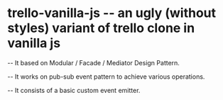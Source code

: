 # trello-vanilla-js -- an ugly (without styles) variant of trello clone in vanilla js

-- It based on Modular / Facade / Mediator Design Pattern.

-- It works on pub-sub event pattern to achieve various operations.

-- It consists of a basic custom event emitter.
